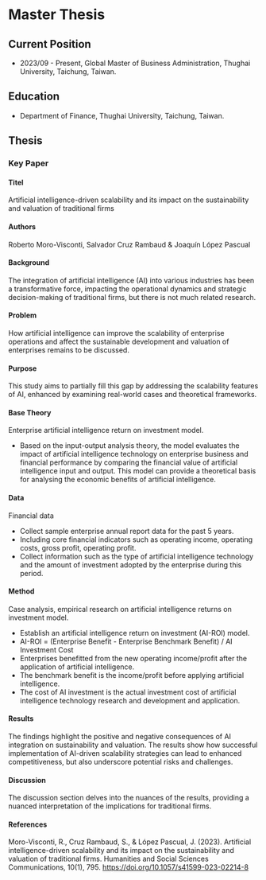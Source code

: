 # Master Thesis
## Current Position
* 2023/09 - Present, Global Master of Business Administration, Thughai University, Taichung, Taiwan.

## Education
* Department of Finance,  Thughai University, Taichung, Taiwan.

## Thesis
### Key Paper
#### Titel
Artificial intelligence-driven scalability and its impact on the sustainability and valuation of traditional firms
#### Authors
Roberto Moro-Visconti, Salvador Cruz Rambaud & Joaquín López Pascual
#### Background
The integration of artificial intelligence (AI) into various industries has been a transformative force, impacting the operational dynamics and strategic decision-making of traditional firms, but there is not much related research.
#### Problem
How artificial intelligence can improve the scalability of enterprise operations and affect the sustainable development and valuation of enterprises remains to be discussed.
#### Purpose
This study aims to partially fill this gap by addressing the scalability features of AI, enhanced by examining real-world cases and theoretical frameworks.
#### Base Theory
Enterprise artificial intelligence return on investment model.
  * Based on the input-output analysis theory, the model evaluates the impact of artificial intelligence technology on enterprise business and financial performance by comparing the financial value of artificial intelligence input and output. This model can provide a theoretical basis for analysing the economic benefits of artificial intelligence.
#### Data
Financial data
  * Collect sample enterprise annual report data for the past 5 years.
  * Including core financial indicators such as operating income, operating costs, gross profit, operating profit.
  * Collect information such as the type of artificial intelligence technology and the amount of investment adopted by the enterprise during this period.
#### Method
Case analysis, empirical research on artificial intelligence returns on investment model.
  * Establish an artificial intelligence return on investment (AI-ROI) model.
  * AI-ROI = (Enterprise Benefit - Enterprise Benchmark Benefit) / AI Investment Cost
  * Enterprises benefitted from the new operating income/profit after the application of artificial intelligence.
  * The benchmark benefit is the income/profit before applying artificial intelligence.
  * The cost of AI investment is the actual investment cost of artificial intelligence technology research and development and application.
#### Results
The findings highlight the positive and negative consequences of AI integration on sustainability and valuation. The results show how successful implementation of AI-driven scalability strategies can lead to enhanced competitiveness, but also underscore potential risks and challenges.
#### Discussion
The discussion section delves into the nuances of the results, providing a nuanced interpretation of the implications for traditional firms.
#### References
Moro-Visconti, R., Cruz Rambaud, S., & López Pascual, J. (2023). Artificial intelligence-driven scalability and its impact on the sustainability and valuation of traditional firms. Humanities and Social Sciences Communications, 10(1), 795. https://doi.org/10.1057/s41599-023-02214-8



